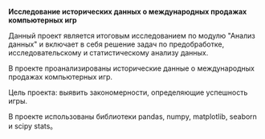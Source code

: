 **Исследование исторических данных о международных продажах компьютерных игр**

Данный проект является итоговым исследованием по модулю "Анализ данных" и включает в себя решение задач по предобработке, исследовательскому и статистическому анализу данных.

В проекте проанализированы исторические данные о международных продажах компьютерных игр.

Цель проекта: выявить закономерности, определяющие успешность игры.

В проекте использованы библиотеки pandas, numpy, matplotlib, seaborn и scipy stats。

